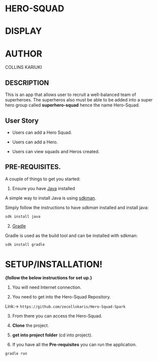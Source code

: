 #                                                   HERO-SQUAD

# DISPLAY



# AUTHOR

COLLINS KARIUKI


## DESCRIPTION

This is an app that allows user to recruit a well-balanced team of superheroes. The superheros also must be able to be added into a super hero group called **superhero-squad** hence the name Hero-Squad.

## User Story

- Users can add a Hero Squad.

- Users can add a Hero.

- Users can view squads and Heros created.

## PRE-REQUISITES.

A couple of things to get you started:

1. Ensure you have [Java](https://java.com/en/download/) installed

A simple way to install Java is using [sdkman](https://sdkman.io/).

Simply follow the instructions to have _sdkman_ installed and install java:

```bash
sdk install java
```

2. [Gradle](https://gradle.org/)

Gradle is used as the build tool and can be installed with sdkman:

```bash
sdk install gradle
```

# **SETUP/INSTALLATION!**

**{follow the below instructions for set up.}**

1. You will need Internet connection.

2. You need to get into the Hero-Squad Repository.

Link:-> ```https://github.com/zecollokaris/Hero-Squad-Spark```

3. From there you can access the Hero-Squad.

4. **Clone** the project.

5. **get into project folder** (cd into project).

6. If you have all the **Pre-requisites** you can run the application.

```
gradle run
```

